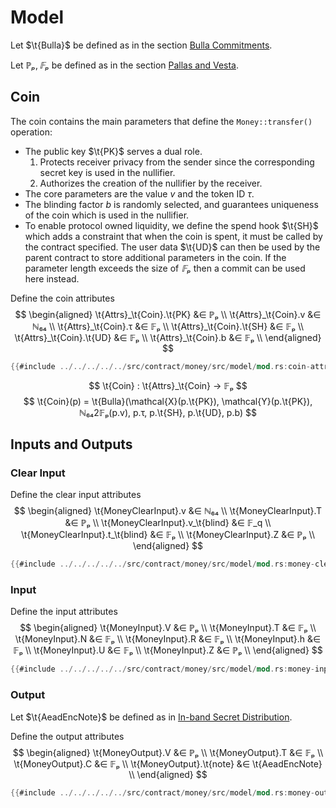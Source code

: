 # Model

Let $\t{Bulla}$ be defined as in the section [Bulla Commitments](../../crypto-schemes.md#bulla-commitments).

Let $ℙₚ, 𝔽ₚ$ be defined as in the section [Pallas and Vesta](../../crypto-schemes.md#pallas-and-vesta).

## Coin

The coin contains the main parameters that define the `Money::transfer()` operation:

* The public key $\t{PK}$ serves a dual role.
  1. Protects receiver privacy from the sender since the corresponding secret
     key is used in the nullifier.
  2. Authorizes the creation of the nullifier by the receiver.
* The core parameters are the value $v$ and the token ID $τ$.
* The blinding factor $b$ is randomly selected, and guarantees uniqueness of the coin
  which is used in the nullifier.
* To enable protocol owned liquidity, we define the spend hook $\t{SH}$
  which adds a constraint that when the coin is spent, it must be called by
  the contract specified. The user data $\t{UD}$ can then be used by the parent
  contract to store additional parameters in the coin. If the parameter length
  exceeds the size of $𝔽ₚ$ then a commit can be used here instead.

Define the coin attributes
$$ \begin{aligned}
  \t{Attrs}_\t{Coin}.\t{PK} &∈ ℙₚ \\
  \t{Attrs}_\t{Coin}.v &∈ ℕ₆₄ \\
  \t{Attrs}_\t{Coin}.τ &∈ 𝔽ₚ \\
  \t{Attrs}_\t{Coin}.\t{SH} &∈ 𝔽ₚ \\
  \t{Attrs}_\t{Coin}.\t{UD} &∈ 𝔽ₚ \\
  \t{Attrs}_\t{Coin}.b &∈ 𝔽ₚ \\
\end{aligned} $$

```rust
{{#include ../../../../../src/contract/money/src/model/mod.rs:coin-attributes}}
```

$$ \t{Coin} : \t{Attrs}_\t{Coin} → 𝔽ₚ $$
$$ \t{Coin}(p) = \t{Bulla}(\mathcal{X}(p.\t{PK}), \mathcal{Y}(p.\t{PK}), ℕ₆₄2𝔽ₚ(p.v), p.τ, p.\t{SH}, p.\t{UD}, p.b) $$

## Inputs and Outputs

### Clear Input

Define the clear input attributes
$$ \begin{aligned}
  \t{MoneyClearInput}.v &∈ ℕ₆₄ \\
  \t{MoneyClearInput}.T &∈ ℙₚ \\
  \t{MoneyClearInput}.v_\t{blind} &∈ 𝔽_q \\
  \t{MoneyClearInput}.t_\t{blind} &∈ 𝔽ₚ \\
  \t{MoneyClearInput}.Z &∈ ℙₚ \\
\end{aligned} $$

```rust
{{#include ../../../../../src/contract/money/src/model/mod.rs:money-clear-input}}
```

### Input

Define the input attributes
$$ \begin{aligned}
  \t{MoneyInput}.V &∈ ℙₚ \\
  \t{MoneyInput}.T &∈ 𝔽ₚ \\
  \t{MoneyInput}.N &∈ 𝔽ₚ \\
  \t{MoneyInput}.R &∈ 𝔽ₚ \\
  \t{MoneyInput}.h &∈ 𝔽ₚ \\
  \t{MoneyInput}.U &∈ 𝔽ₚ \\
  \t{MoneyInput}.Z &∈ ℙₚ \\
\end{aligned} $$

```rust
{{#include ../../../../../src/contract/money/src/model/mod.rs:money-input}}
```

### Output

Let $\t{AeadEncNote}$ be defined as in [In-band Secret Distribution](../../crypto-schemes.md#in-band-secret-distribution).

Define the output attributes
$$ \begin{aligned}
  \t{MoneyOutput}.V &∈ ℙₚ \\
  \t{MoneyOutput}.T &∈ 𝔽ₚ \\
  \t{MoneyOutput}.C &∈ 𝔽ₚ \\
  \t{MoneyOutput}.\t{note} &∈ \t{AeadEncNote} \\
\end{aligned} $$

```rust
{{#include ../../../../../src/contract/money/src/model/mod.rs:money-output}}
```

